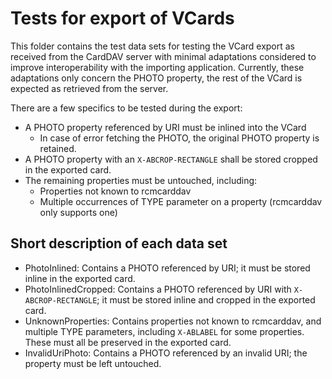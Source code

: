 # Tests for export of VCards

This folder contains the test data sets for testing the VCard export as received from the CardDAV server with minimal
adaptations considered to improve interoperability with the importing application. Currently, these adaptations only
concern the PHOTO property, the rest of the VCard is expected as retrieved from the server.

There are a few specifics to be tested during the export:

- A PHOTO property referenced by URI must be inlined into the VCard
  - In case of error fetching the PHOTO, the original PHOTO property is retained.
- A PHOTO property with an `X-ABCROP-RECTANGLE` shall be stored cropped in the exported card.
- The remaining properties must be untouched, including:
  - Properties not known to rcmcarddav
  - Multiple occurrences of TYPE parameter on a property (rcmcarddav only supports one)

## Short description of each data set

- PhotoInlined: Contains a PHOTO referenced by URI; it must be stored inline in the exported card.
- PhotoInlinedCropped: Contains a PHOTO referenced by URI with `X-ABCROP-RECTANGLE`; it must be stored inline and
  cropped in the exported card.
- UnknownProperties: Contains properties not known to rcmcarddav, and multiple TYPE parameters, including `X-ABLABEL`
  for some properties. These must all be preserved in the exported card.
- InvalidUriPhoto: Contains a PHOTO referenced by an invalid URI; the property must be left untouched.

